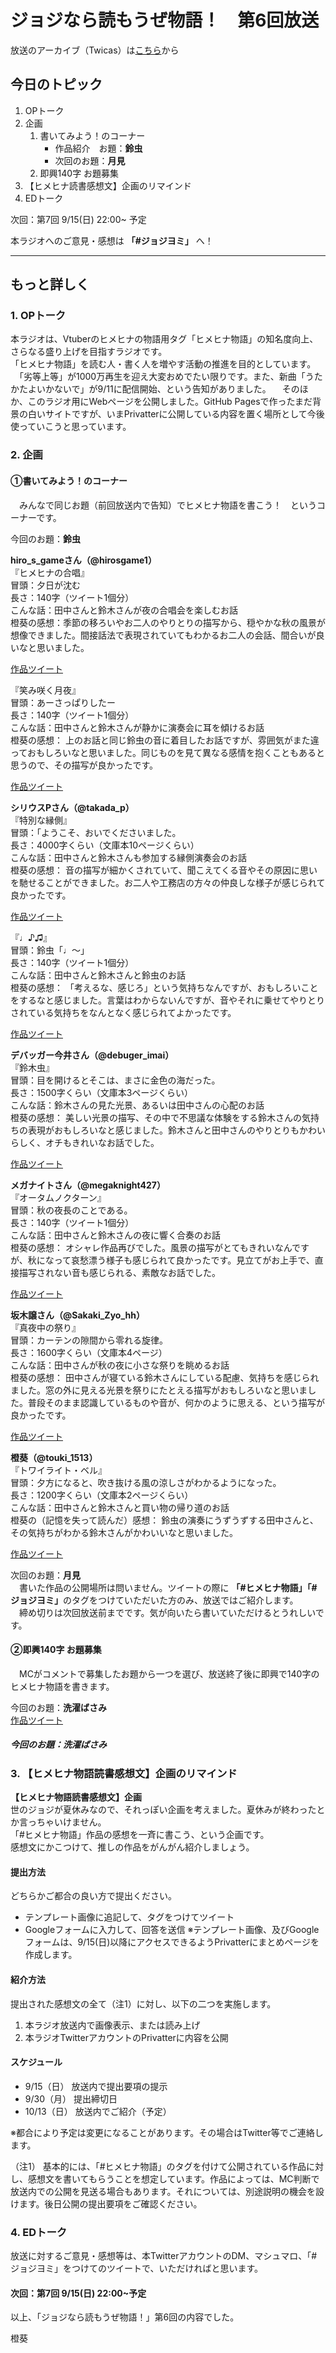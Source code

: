# ジョジなら読もうぜ物語！　第6回放送

放送のアーカイブ（Twicas）は[こちら](https://twitcasting.tv/hmhnstory_radio/movie/566074381)から

## 今日のトピック
1. OPトーク
1. 企画
    1. 書いてみよう！のコーナー
        - 作品紹介　お題：<b>鈴虫</b>
        - 次回のお題：<b>月見</b>
    1. 即興140字 お題募集
1. 【ヒメヒナ読書感想文】企画のリマインド
1. EDトーク

次回：第7回 9/15(日) 22:00~ 予定

本ラジオへのご意見・感想は **「#ジョジヨミ」** へ！

---

## もっと詳しく
### 1. OPトーク

本ラジオは、Vtuberのヒメヒナの物語用タグ「ヒメヒナ物語」の知名度向上、さらなる盛り上げを目指すラジオです。  
「ヒメヒナ物語」を読む人・書く人を増やす活動の推進を目的としています。
　「劣等上等」が1000万再生を迎え大変おめでたい限りです。また、新曲「うたかたよいかないで」が9/11に配信開始、という告知がありました。
　そのほか、このラジオ用にWebページを公開しました。GitHub Pagesで作ったまだ背景の白いサイトですが、いまPrivatterに公開している内容を置く場所として今後使っていこうと思っています。

### 2. 企画
#### ①書いてみよう！のコーナー
　みんなで同じお題（前回放送内で告知）でヒメヒナ物語を書こう！　というコーナーです。

今回のお題：<b>鈴虫</b>

**hiro_s_gameさん（@hirosgame1）**  
『ヒメヒナの合唱』  
冒頭：夕日が沈む  
長さ：140字（ツイート1個分）  
こんな話：田中さんと鈴木さんが夜の合唱会を楽しむお話  
橙葵の感想：季節の移ろいやお二人のやりとりの描写から、穏やかな秋の風景が想像できました。間接話法で表現されていてもわかるお二人の会話、間合いが良いなと思いました。

[作品ツイート](https://twitter.com/hirosgame1/status/1168173698928394242)

『笑み咲く月夜』  
冒頭：あーさっぱりしたー  
長さ：140字（ツイート1個分）  
こんな話：田中さんと鈴木さんが静かに演奏会に耳を傾けるお話  
橙葵の感想：
上のお話と同じ鈴虫の音に着目したお話ですが、雰囲気がまた違っておもしろいなと思いました。同じものを見て異なる感情を抱くこともあると思うので、その描写が良かったです。

[作品ツイート](https://twitter.com/hirosgame1/status/1169558160694079488)

**シリウスPさん（@takada_p）**  
『特別な縁側』  
冒頭：「ようこそ、おいでくださいました。  
長さ：4000字くらい（文庫本10ページくらい）  
こんな話：田中さんと鈴木さんも参加する縁側演奏会のお話  
橙葵の感想：
音の描写が細かくされていて、聞こえてくる音やその原因に思いを馳せることができました。お二人や工務店の方々の仲良しな様子が感じられて良かったです。

[作品ツイート](https://twitter.com/takada_p/status/1168807714291515392)

『♩♪♫』  
冒頭：鈴虫「♩〜」  
長さ：140字（ツイート1個分）  
こんな話：田中さんと鈴木さんと鈴虫のお話  
橙葵の感想：
「考えるな、感じろ」という気持ちなんですが、おもしろいことをするなと感じました。言葉はわからないんですが、音やそれに乗せてやりとりされている気持ちをなんとなく感じられてよかったです。

[作品ツイート](https://twitter.com/takada_p/status/1169767180776247296)

**デバッガー今井さん（@debuger_imai）**  
『鈴木虫』  
冒頭：目を開けるとそこは、まさに金色の海だった。  
長さ：1500字くらい（文庫本3ページくらい）  
こんな話：鈴木さんの見た光景、あるいは田中さんの心配のお話  
橙葵の感想：
美しい光景の描写、その中で不思議な体験をする鈴木さんの気持ちの表現がおもしろいなと感じました。鈴木さんと田中さんのやりとりもかわいらしく、オチもきれいなお話でした。

[作品ツイート](https://twitter.com/debuger_imai/status/1168867191074091009)

**メガナイトさん（@megaknight427）**  
『オータムノクターン』  
冒頭：秋の夜長のことである。  
長さ：140字（ツイート1個分）  
こんな話：田中さんと鈴木さんの夜に響く合奏のお話  
橙葵の感想：
オシャレ作品再びでした。風景の描写がとてもきれいなんですが、秋になって哀愁漂う様子も感じられて良かったです。見立てがお上手で、直接描写されない音も感じられる、素敵なお話でした。

[作品ツイート](https://twitter.com/megaknight427/status/1169438019692023808)

**坂木譲さん（@Sakaki_Zyo_hh）**  
『真夜中の祭り』  
冒頭：カーテンの隙間から零れる旋律。  
長さ：1600字くらい（文庫本4ページ）  
こんな話：田中さんが秋の夜に小さな祭りを眺めるお話  
橙葵の感想：
田中さんが寝ている鈴木さんにしている配慮、気持ちを感じられました。窓の外に見える光景を祭りにたとえる描写がおもしろいなと思いました。普段そのまま認識しているものや音が、何かのように思える、という描写が良かったです。

[作品ツイート](https://twitter.com/Sakaki_Zyo_hh/status/1169982026612527110)

**橙葵（@touki_1513）**  
『トワイライト・ベル』  
冒頭：夕方になると、吹き抜ける風の涼しさがわかるようになった。  
長さ：1200字くらい（文庫本2ページくらい）  
こんな話：田中さんと鈴木さんと買い物の帰り道のお話  
橙葵の（記憶を失って読んだ）感想：
鈴虫の演奏にうずうずする田中さんと、その気持ちがわかる鈴木さんがかわいいなと思いました。

[作品ツイート](https://twitter.com/touki_1513/status/1170591157572657153)

次回のお題：<b>月見</b>  
　書いた作品の公開場所は問いません。ツイートの際に <b>「#ヒメヒナ物語」「#ジョジヨミ」</b>のタグをつけていただいた方のみ、放送ではご紹介します。  
　締め切りは次回放送前までです。気が向いたら書いていただけるとうれしいです。

#### ②即興140字 お題募集
　MCがコメントで募集したお題から一つを選び、放送終了後に即興で140字のヒメヒナ物語を書きます。

今回のお題：<b>洗濯ばさみ</b>  
[作品ツイート](https://twitter.com/hmhnStory_Radio/status/1170697133336383489)

##### 今回のお題：<b>洗濯ばさみ</b>

### 3. 【ヒメヒナ物語読書感想文】企画のリマインド
<b>【ヒメヒナ物語読書感想文】企画</b>  
世のジョジが夏休みなので、それっぽい企画を考えました。夏休みが終わったとか言っちゃいけません。  
「#ヒメヒナ物語」作品の感想を一斉に書こう、という企画です。  
感想文にかこつけて、推しの作品をがんがん紹介しましょう。

#### 提出方法
どちらかご都合の良い方で提出ください。
- テンプレート画像に追記して、タグをつけてツイート
- Googleフォームに入力して、回答を送信
※テンプレート画像、及びGoogleフォームは、9/15(日)以降にアクセスできるようPrivatterにまとめページを作成します。

#### 紹介方法
提出された感想文の全て（注1）に対し、以下の二つを実施します。
1. 本ラジオ放送内で画像表示、または読み上げ
1. 本ラジオTwitterアカウントのPrivatterに内容を公開

#### スケジュール
- 9/15（日） 放送内で提出要項の提示  
- 9/30（月） 提出締切日  
- 10/13（日） 放送内でご紹介（予定）  
 
※都合により予定は変更になることがあります。その場合はTwitter等でご連絡します。

（注1）
基本的には、「#ヒメヒナ物語」のタグを付けて公開されている作品に対し、感想文を書いてもらうことを想定しています。作品によっては、MC判断で放送内での公開を見送る場合もあります。それについては、別途説明の機会を設けます。後日公開の提出要項をご確認ください。

### 4. EDトーク
放送に対するご意見・感想等は、本TwitterアカウントのDM、マシュマロ、「#ジョジヨミ」をつけてのツイートで、いただければと思います。

#### 次回：第7回 9/15(日) 22:00~予定

以上、「ジョジなら読もうぜ物語！」第6回の内容でした。

橙葵
